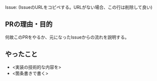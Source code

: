 Issue: (IssueのURLをコピペする。URLがない場合、この行は削除して良い)

## PRの理由・目的
何故このPRをやるか、元になったIssueからの流れを説明する。

## やったこと
+ <実装の技術的な内容を>
+ <箇条書きで書く>
